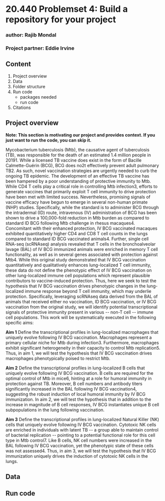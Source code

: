 # 20.440 Problemset 4: Build a repository for your project
### author:           Rajib Mondal
### Project partner:  Eddie Irvine

## Content
1. Project overview
2. Data
3. Folder structure
4. Run code
    - packages needed
    - run code
6. Citations

## Project overview
**Note: This section is motivating our project and provides context. If you just want to run the code, you can skip it.**

Mycobacterium tuberculosis (Mtb), the causative agent of tuberculosis (TB), was responsible for the death of an estimated 1.4 million people in 20191. While a licensed TB vaccine does exist in the form of Bacille Calmette-Guérin (BCG), BCG does no2t effectively prevent adult pulmonary TB2. As such, novel vaccination strategies are urgently needed to curb the ongoing TB epidemic. 
The development of an effective TB vaccine has been hampered by a poor understanding of protective immunity to Mtb. While CD4 T cells play a critical role in controlling Mtb infection3, efforts to generate vaccines that primarily exploit T cell immunity to drive protection have been met with limited success. Nevertheless, promising signals of vaccine efficacy have begun to emerge in several non-human primate (NHP) studies. 
Specifically, while the standard is to administer BCG through the intradermal (ID) route, intravenous (IV) administration of BCG has been shown to drive a 100,000-fold reduction in Mtb burden as compared to standard ID BCG following Mtb challenge in rhesus macaques4. Concomitant with their enhanced protection, IV BCG vaccinated macaques exhibited quantitatively higher CD4 and CD8 T cell counts in the lungs compared to standard ID BCG vaccinated animals4. Further, single cell RNA-seq (scRNAseq) analysis revealed that T cells in the bronchoalveolar lavage (BAL) of IV BCG immunized animals were enriched in memory T cell functionality, as well as in several genes associated with protection against Mtb4. 
While this original study demonstrated that IV BCG vaccination quantitatively and qualitatively enhances lung-localized T cell immunity, these data do not define the phenotypic effect of IV BCG vaccination on other lung-localized immune cell populations which represent plausible contributors to vaccine-induced protection. Thus, here we seek to test the hypothesis that IV BCG vaccination drives phenotypic changes in the lung-localized immune response beyond T cell immunity, which may underlie protection. Specifically, leveraging scRNAseq data derived from the BAL of animals that received either no vaccination, ID BCG vaccination, or IV BCG vaccination from the original study, we will identify potential transcriptional signals of protective immunity present in various -- non-T cell -- immune cell populations. This work will be systematically executed in the following specific aims:

**Aim 1** Define the transcriptional profiles in lung-localized macrophages that uniquely evolve following IV BCG vaccination. Macrophages represent a primary cellular niche for Mtb during infection3. Furthermore, macrophages exhibit significant heterogeneity in their capacity to control Mtb replication5. Thus, in aim 1, we will test the hypothesis that IV BCG vaccination drives macrophages phenotypically poised to restrict Mtb. 

**Aim 2** Define the transcriptional profiles in lung-localized B cells that uniquely evolve following IV BCG vaccination. B cells are required for the optimal control of Mtb in mice6, hinting at a role for humoral immunity in protection against TB. Moreover, B cell numbers and antibody titers significantly increased in the BAL following IV BCG vaccination4, suggesting the robust induction of local humoral immunity by IV BCG immunization. In aim 2, we will test the hypothesis that in addition to the increase in magnitude of B cell responses, IV BCG instantiates unique B cell subpopulations in the lung following vaccination.

**Aim 3** Define the transcriptional profiles in lung-localized Natural Killer (NK) cells that uniquely evolve following IV BCG vaccination. Cytotoxic NK cells are enriched in individuals with latent TB -- a group able to maintain control of bacterial replication -- pointing to a potential functional role for this cell type in Mtb control7. Like B cells, NK cell numbers were increased in the BAL following IV BCG vaccination, yet the phenotypic state of these cells was not assessed4. Thus, in aim 3, we will test the hypothesis that IV BCG immunization uniquely drives the induction of cytotoxic NK cells in the lungs.


## Data

## Run code
